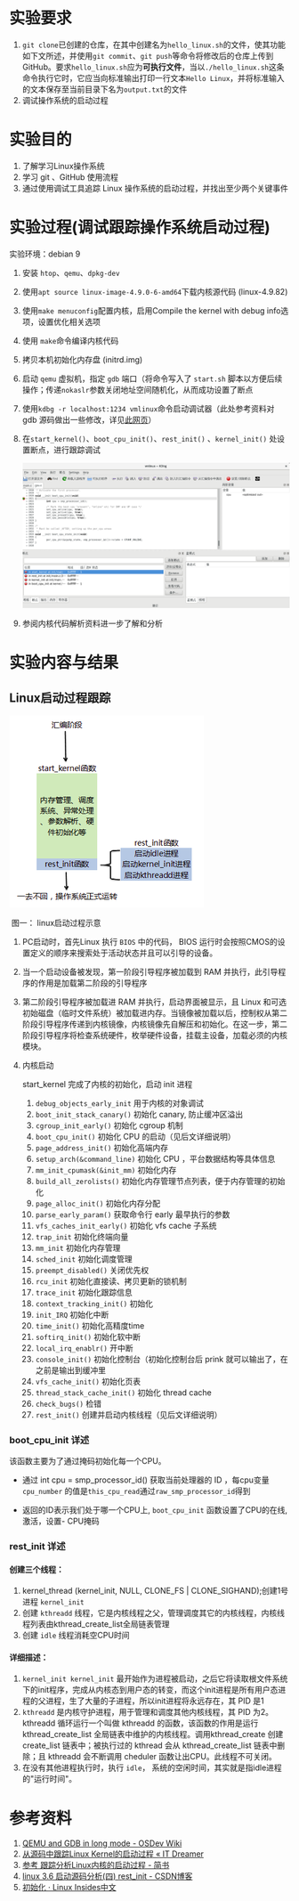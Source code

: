 # 实验要求

1. `git clone`已创建的仓库，在其中创建名为`hello_linux.sh`的文件，使其功能如下文所述，并使用`git commit`、`git push`等命令将修改后的仓库上传到GitHub。要求`hello_linux.sh`应为**可执行文件**，当以`./hello_linux.sh`这条命令执行它时，它应当向标准输出打印一行文本`Hello Linux`，并将标准输入的文本保存至当前目录下名为`output.txt`的文件
2. 调试操作系统的启动过程

# 实验目的

1. 了解学习Linux操作系统
2. 学习 git 、GitHub 使用流程
3. 通过使用调试工具追踪 Linux 操作系统的启动过程，并找出至少两个关键事件

# 实验过程(调试跟踪操作系统启动过程)

实验环境：debian 9

1. 安装 `htop`、`qemu`、`dpkg-dev`

2. 使用`apt source linux-image-4.9.0-6-amd64`下载内核源代码 (linux-4.9.82)

3. 使用`make menuconfig`配置内核，启用Compile the kernel with debug info选项，设置优化相关选项

4. 使用 `make`命令编译内核代码

5. 拷贝本机初始化内存盘 (initrd.img)

6. 启动 `qemu` 虚拟机，指定 `gdb` 端口（将命令写入了 `start.sh` 脚本以方便后续操作；传递`nokaslr`参数关闭地址空间随机化，从而成功设置了断点

7. 使用`kdbg -r localhost:1234 vmlinux`命令启动调试器（此处参考资料对 gdb 源码做出一些修改，详见[此网页](https://wiki.osdev.org/QEMU_and_GDB_in_long_mode)）

8. 在`start_kernel()`、`boot_cpu_init()`、`rest_init()` 、`kernel_init()` 处设置断点，进行跟踪调试

   ![](./设置断点及调试.png)

9. 参阅内核代码解析资料进一步了解和分析

# 实验内容与结果

## Linux启动过程跟踪

![](./开机启动.png)

​                                                                         图一： linux启动过程示意

1. PC启动时，首先Linux 执行 `BIOS` 中的代码， BIOS 运行时会按照CMOS的设置定义的顺序来搜索处于活动状态并且可以引导的设备。


2. 当一个启动设备被发现，第一阶段引导程序被加载到 RAM 并执行，此引导程序的作用是加载第二阶段的引导程序
3. 第二阶段引导程序被加载进 RAM 并执行，启动界面被显示，且 Linux 和可选初始磁盘（临时文件系统）被加载进内存。当镜像被加载以后，控制权从第二阶段引导程序传递到内核镜像，内核镜像先自解压和初始化。在这一步，第二阶段引导程序将检查系统硬件，枚举硬件设备，挂载主设备，加载必须的内核模块。
4. 内核启动

   start_kernel 完成了内核的初始化，启动 init 进程
   1. `debug_objects_early_init` 用于内核的对象调试
   2. `boot_init_stack_canary()` 初始化 canary, 防止缓冲区溢出
   3. `cgroup_init_early()` 初始化 cgroup 机制
   4. `boot_cpu_init()` 初始化 CPU 的启动（见后文详细说明）
   5. `page_address_init()` 初始化高端内存
   6. `setup_arch(&command_line)` 初始化 CPU ，平台数据结构等具体信息
   7. `mm_init_cpumask(&init_mm)` 初始化内存
   8. `build_all_zerolists()` 初始化内存管理节点列表，便于内存管理的初始化
   9. `page_alloc_init()` 初始化内存分配
   10. `parse_early_param()` 获取命令行 early 最早执行的参数
   11. `vfs_caches_init_early()` 初始化 vfs  cache 子系统
   12. `trap_init` 初始化终端向量
   13. `mm_init` 初始化内存管理
   14. `sched_init` 初始化调度管理
   15. `preempt_disabled()` 关闭优先权
   16. `rcu_init` 初始化直接读、拷贝更新的锁机制
   17. `trace_init` 初始化跟踪信息
   18. `context_tracking_init()` 初始化
   19. `init_IRQ` 初始化中断
   20. `time_init()` 初始化高精度time
   21. `softirq_init()` 初始化软中断
   22. `local_irq_enablr()` 开中断
   23. `console_init()` 初始化控制台（初始化控制台后 prink 就可以输出了，在之前是输出到缓冲里
   24. `vfs_cache_init()` 初始化页表
   25. `thread_stack_cache_init()` 初始化 thread cache 
   26. `check_bugs()` 检错
   27. `rest_init()`  创建并启动内核线程（见后文详细说明）

### boot_cpu_init 详述

该函数主要为了通过掩码初始化每一个CPU。

- 通过 int cpu = smp_processor_id() 获取当前处理器的 ID ，每cpu变量`cpu_number` 的值是`this_cpu_read`通过`raw_smp_processor_id`得到


- 返回的ID表示我们处于哪一个CPU上, `boot_cpu_init` 函数设置了CPU的在线, 激活，设置- CPU掩码

### rest_init 详述

#### 创建三个线程：

1. kernel_thread (kernel_init, NULL, CLONE_FS | CLONE_SIGHAND);创建1号进程 `kernel_init`
2. 创建 `kthreadd` 线程，它是内核线程之父，管理调度其它的内核线程，内核线程列表由kthread_create_list全局链表管理
3. 创建 `idle` 线程消耗空CPU时间

#### 详细描述：

1. `kernel_init kernel_init` 最开始作为进程被启动，之后它将读取根文件系统下的init程序，完成从内核态到用户态的转变，而这个init进程是所有用户态进程的父进程，生了大量的子进程，所以init进程将永远存在，其 PID 是1
2. `kthreadd` 是内核守护进程，用于管理和调度其他内核线程，其 PID 为2。kthreadd 循环运行一个叫做 kthreadd 的函数，该函数的作用是运行 kthread_create_list 全局链表中维护的内核线程。调用kthread_create 创建 create_list 链表中；被执行过的 kthread 会从 kthread_create_list 链表中删除；且 kthreadd 会不断调用 cheduler 函数让出CPU。此线程不可关闭。
3. 在没有其他进程执行时，执行 `idle`， 系统的空闲时间，其实就是指idle进程 的"运行时间"。

# 参考资料

1. [QEMU and GDB in long mode - OSDev Wiki](https://wiki.osdev.org/QEMU_and_GDB_in_long_mode)
2. [从源码中跟踪Linux Kernel的启动过程 « IT Dreamer](http://burningcodes.net/%E4%BB%8E%E6%BA%90%E7%A0%81%E4%B8%AD%E8%B7%9F%E8%B8%AAlinux-kernel%E7%9A%84%E5%90%AF%E5%8A%A8%E8%BF%87%E7%A8%8B/)
3. [参考  跟踪分析Linux内核的启动过程 - 简书](https://www.jianshu.com/p/c50563d5d999)
4. [linux 3.6 启动源码分析(四) rest_init - CSDN博客](https://blog.csdn.net/qing_ping/article/details/17351933)
5. [初始化 · Linux ­Insides­中文](https://xinqiu.gitbooks.io/linux-insides-cn/content/Initialization/)
